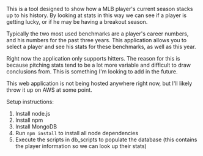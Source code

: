 This is a tool designed to show how a MLB player's current season stacks up to his history. By looking at stats in this way we can see if a player is getting lucky, or if he may be having a breakout season.

Typically the two most used benchmarks are a player's career numbers, and his numbers for the past three years. This application allows you to select a player and see his stats for these benchmarks, as well as this year.

Right now the application only supports hitters. The reason for this is because pitching stats tend to be a lot more variable and difficult to draw conclusions from. This is something I'm looking to add in the future.

This web application is not being hosted anywhere right now, but I'll likely throw it up on AWS at some point.

Setup instructions:

1. Install node.js
2. Install npm
3. Install MongoDB
4. Run ```npm install``` to install all node dependencies
5. Execute the scripts in db_scripts to populate the database (this contains the player information so we can look up their stats)